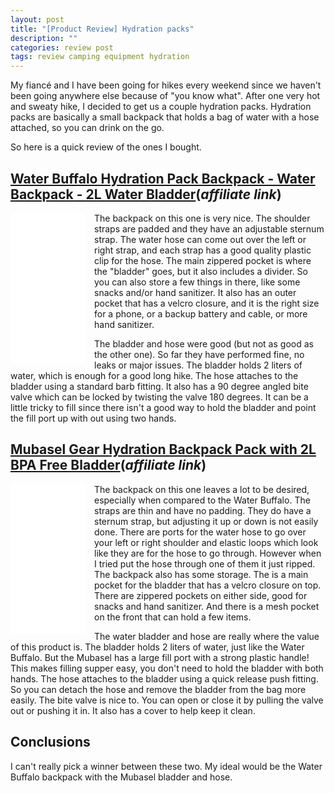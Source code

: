 ```yaml
---
layout: post
title: "[Product Review] Hydration packs"
description: ""
categories: review post
tags: review camping equipment hydration
---
```


My fiancé and I have been going for hikes every weekend since we haven't been going anywhere else because of "you know what". After one very hot and sweaty hike, I decided to get us a couple hydration packs. Hydration packs are basically a small backpack that holds a bag of water with a hose attached, so you can drink on the go.

So here is a quick review of the ones I bought.

## [Water Buffalo Hydration Pack Backpack - Water Backpack - 2L Water Bladder](https://amzn.to/3jgklif)(_affiliate link_)

<iframe style="width:120px;height:240px;float:left;padding-right:1em;" marginwidth="0" marginheight="0" scrolling="no" frameborder="0" src="//ws-na.amazon-adsystem.com/widgets/q?ServiceVersion=20070822&OneJS=1&Operation=GetAdHtml&MarketPlace=US&source=ss&ref=as_ss_li_til&ad_type=product_link&tracking_id=ianmccallcode-20&language=en_US&marketplace=amazon&region=US&placement=B07FTQXTP9&asins=B07FTQXTP9&linkId=ad0d99e2cdecc7200138bdc0e989c5c6&show_border=true&link_opens_in_new_window=true"></iframe>

The backpack on this one is very nice. The shoulder straps are padded and they have an adjustable sternum strap. The water hose can come out over the left or right strap, and each strap has a good quality plastic clip for the hose. The main zippered pocket is where the "bladder" goes, but it also includes a divider. So you can also store a few things in there, like some snacks and/or hand sanitizer. It also has an outer pocket that has a velcro closure, and it is the right size for a phone, or a backup battery and cable, or more hand sanitizer.

The bladder and hose were good (but not as good as the other one). So far they have performed fine, no leaks or major issues. The bladder holds 2 liters of water, which is enough for a good long hike. The hose attaches to the bladder using a standard barb fitting. It also has a 90 degree angled bite valve which can be locked by twisting the valve 180 degrees. It can be a little tricky to fill since there isn't a good way to hold the bladder and point the fill port up with out using two hands.

## [Mubasel Gear Hydration Backpack Pack with 2L BPA Free Bladder](https://amzn.to/2WvwLZV)(_affiliate link_)

<iframe style="width:120px;height:240px;float:left;padding-right:1em;" marginwidth="0" marginheight="0" scrolling="no" frameborder="0" src="//ws-na.amazon-adsystem.com/widgets/q?ServiceVersion=20070822&OneJS=1&Operation=GetAdHtml&MarketPlace=US&source=ss&ref=as_ss_li_til&ad_type=product_link&tracking_id=ianmccallcode-20&language=en_US&marketplace=amazon&region=US&placement=B015GONGTG&asins=B015GONGTG&linkId=2d1039d0af524b79931839448c1f925a&show_border=true&link_opens_in_new_window=true"></iframe>

The backpack on this one leaves a lot to be desired, especially when compared to the Water Buffalo. The straps are thin and have no padding. They do have a sternum strap, but adjusting it up or down is not easily done. There are ports for the water hose to go over your left or right shoulder and elastic loops which look like they are for the hose to go through. However when I tried put the hose through one of them it just ripped. The backpack also has some storage. The is a main pocket for the bladder that has a velcro closure on top. There are zippered pockets on either side, good for snacks and hand sanitizer. And there is a mesh pocket on the front that can hold a few items.

The water bladder and hose are really where the value of this product is. The bladder holds 2 liters of water, just like the Water Buffalo. But the Mubasel has a large fill port with a strong plastic handle! This makes filling supper easy, you don't need to hold the bladder with both hands. The hose attaches to the bladder using a quick release push fitting. So you can detach the hose and remove the bladder from the bag more easily. The bite valve is nice to. You can open or close it by pulling the valve out or pushing it in. It also has a cover to help keep it clean.

## Conclusions

I can't really pick a winner between these two. My ideal would be the Water Buffalo backpack with the Mubasel bladder and hose.
